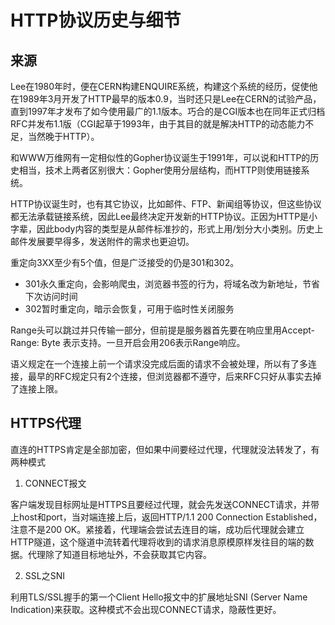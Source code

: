 HTTP协议历史与细节
====
来源
--
Lee在1980年时，便在CERN构建ENQUIRE系统，构建这个系统的经历，促使他在1989年3月开发了HTTP最早的版本0.9，当时还只是Lee在CERN的试验产品，直到1997年才发布了如今使用最广的1.1版本。巧合的是CGI版本也在同年正式归档RFC并发布1.1版（CGI起草于1993年，由于其目的就是解决HTTP的动态能力不足，当然晚于HTTP）。

和WWW万维网有一定相似性的Gopher协议诞生于1991年，可以说和HTTP的历史相当，技术上两者区别很大：Gopher使用分层结构，而HTTP则使用链接系统。

HTTP协议诞生时，也有其它协议，比如邮件、FTP、新闻组等协议，但这些协议都无法承载链接系统，因此Lee最终决定开发新的HTTP协议。正因为HTTP是小字辈，因此body内容的类型是从邮件标准抄的，形式上用/划分大小类别。历史上邮件发展要早得多，发送附件的需求也更迫切。

重定向3XX至少有5个值，但是广泛接受的仍是301和302。

* 301永久重定向，会影响爬虫，浏览器书签的行为，将域名改为新地址，节省下次访问时间
* 302暂时重定向，暗示会恢复，可用于临时性关闭服务

Range头可以跳过并只传输一部分，但前提是服务器首先要在响应里用Accept-Range:
Byte 表示支持。一旦开启会用206表示Range响应。

语义规定在一个连接上前一个请求没完成后面的请求不会被处理，所以有了多连接，最早的RFC规定只有2个连接，但浏览器都不遵守，后来RFC只好从事实去掉了连接上限。

HTTPS代理
--
直连的HTTPS肯定是全部加密，但如果中间要经过代理，代理就没法转发了，有两种模式

1. CONNECT报文

客户端发现目标网址是HTTPS且要经过代理，就会先发送CONNECT请求，并带上host和port，当对端连接上后，返回HTTP/1.1 200 Connection Established，注意不是200 OK。紧接着，代理端会尝试去连目的端，成功后代理就会建立HTTP隧道，这个隧道中流转着代理将收到的请求消息原模原样发往目的端的数据。代理除了知道目标地址外，不会获取其它内容。

2. SSL之SNI

利用TLS/SSL握手的第一个Client Hello报文中的扩展地址SNI (Server Name Indication)来获取。这种模式不会出现CONNECT请求，隐蔽性更好。